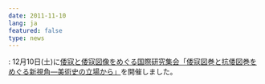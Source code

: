 ```yaml
---
date: 2011-11-10
lang: ja
featured: false
type: news
---
```

: 
12月10日(土)に<a href="/news/2011/20111210seminar.pdf" target="_blank">倭寇と倭寇図像をめぐる国際研究集会「倭寇図巻と抗倭図巻をめぐる新視角―美術史の立場から」</a>を開催しました。
